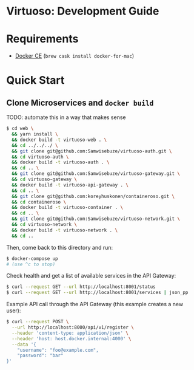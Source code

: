 # Virtuoso: Development Guide

# Requirements

- [Docker CE](https://docs.docker.com/v17.09/engine/installation/) (`brew cask install docker-for-mac`)

# Quick Start

## Clone Microservices and `docker build`

TODO: automate this in a way that makes sense

```sh
$ cd web \
  && yarn install \
  && docker build -t virtuoso-web . \
  && cd ../../../ \
  && git clone git@github.com:Samwisebuze/virtuoso-auth.git \
  && cd virtuoso-auth \
  && docker build -t virtuoso-auth . \
  && cd .. \
  && git clone git@github.com:Samwisebuze/virtuoso-gateway.git \
  && cd virtuoso-gateway \
  && docker build -t virtuoso-api-gateway . \
  && cd .. \
  && git clone git@github.com:koreyhuskonen/containeroso.git \
  && cd containeroso \
  && docker build -t virtuoso-container . \
  && cd .. \
  && git clone git@github.com:Samwisebuze/virtuoso-network.git \
  && cd virtuoso-network \
  && docker build -t virtuoso-network . \
  && cd ..
```

Then, come back to this directory and run:

```sh
$ docker-compose up
# (use ^c to stop)
```

Check health and get a list of available services in the API Gateway:

```sh
$ curl --request GET --url http://localhost:8001/status
$ curl --request GET --url http://localhost:8001/services | json_pp
```

Example API call through the API Gateway (this example creates a new user):

```sh
$ curl --request POST \
  --url http://localhost:8000/api/v1/register \
  --header 'content-type: application/json' \
  --header 'host: host.docker.internal:4000' \
  --data '{
	"username": "foo@example.com",
	"password": "bar"
}'
```
